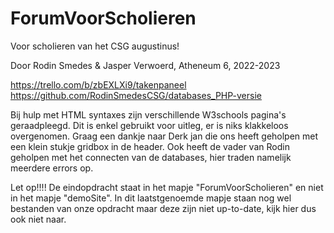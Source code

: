 # ForumVoorScholieren
Voor scholieren van het CSG augustinus!

Door Rodin Smedes & Jasper Verwoerd, Atheneum 6, 2022-2023

https://trello.com/b/zbEXLXi9/takenpaneel
https://github.com/RodinSmedesCSG/databases_PHP-versie

Bij hulp met HTML syntaxes zijn verschillende W3schools pagina's geraadpleegd. Dit is enkel gebruikt voor uitleg, er is niks klakkeloos overgenomen.
Graag een dankje naar Derk jan die ons heeft geholpen met een klein stukje gridbox in de header.
Ook heeft de vader van Rodin geholpen met het connecten van de databases, hier traden namelijk meerdere errors op.

Let op!!!!
De eindopdracht staat in het mapje "ForumVoorScholieren" en niet in het mapje "demoSite". In dit laatstgenoemde mapje staan nog wel bestanden van onze opdracht maar deze zijn niet up-to-date, kijk hier dus ook niet naar.